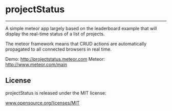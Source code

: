 # projectStatus
-----------------------------

A simple meteor app largely based on the leaderboard example that will display the real-time status of a list of projects.

The meteor framework means that CRUD actions are automatically propagated to all connected browsers in real time.

Demo: http://projectstatus.meteor.com
Meteor: http://www.meteor.com/main


## License
projectStatus is released under the MIT license:

www.opensource.org/licenses/MIT